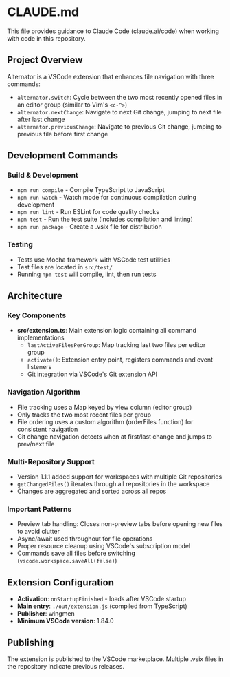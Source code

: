 # CLAUDE.md

This file provides guidance to Claude Code (claude.ai/code) when working with code in this repository.

## Project Overview

Alternator is a VSCode extension that enhances file navigation with three commands:
- `alternator.switch`: Cycle between the two most recently opened files in an editor group (similar to Vim's `<c-^>`)
- `alternator.nextChange`: Navigate to next Git change, jumping to next file after last change
- `alternator.previousChange`: Navigate to previous Git change, jumping to previous file before first change

## Development Commands

### Build & Development
- `npm run compile` - Compile TypeScript to JavaScript
- `npm run watch` - Watch mode for continuous compilation during development
- `npm run lint` - Run ESLint for code quality checks
- `npm test` - Run the test suite (includes compilation and linting)
- `npm run package` - Create a .vsix file for distribution

### Testing
- Tests use Mocha framework with VSCode test utilities
- Test files are located in `src/test/`
- Running `npm test` will compile, lint, then run tests

## Architecture

### Key Components
- **src/extension.ts**: Main extension logic containing all command implementations
  - `lastActiveFilesPerGroup`: Map tracking last two files per editor group
  - `activate()`: Extension entry point, registers commands and event listeners
  - Git integration via VSCode's Git extension API

### Navigation Algorithm
- File tracking uses a Map keyed by view column (editor group)
- Only tracks the two most recent files per group
- File ordering uses a custom algorithm (orderFiles function) for consistent navigation
- Git change navigation detects when at first/last change and jumps to prev/next file

### Multi-Repository Support
- Version 1.1.1 added support for workspaces with multiple Git repositories
- `getChangedFiles()` iterates through all repositories in the workspace
- Changes are aggregated and sorted across all repos

### Important Patterns
- Preview tab handling: Closes non-preview tabs before opening new files to avoid clutter
- Async/await used throughout for file operations
- Proper resource cleanup using VSCode's subscription model
- Commands save all files before switching (`vscode.workspace.saveAll(false)`)

## Extension Configuration

- **Activation**: `onStartupFinished` - loads after VSCode startup
- **Main entry**: `./out/extension.js` (compiled from TypeScript)
- **Publisher**: wingmen
- **Minimum VSCode version**: 1.84.0

## Publishing

The extension is published to the VSCode marketplace. Multiple .vsix files in the repository indicate previous releases.